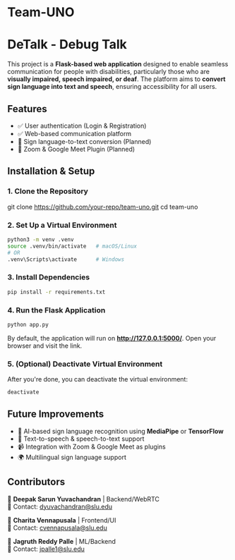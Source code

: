 # **Team-UNO**
# **DeTalk** - Debug Talk

This project is a **Flask-based web application** designed to enable seamless communication for people with disabilities, particularly those who are **visually impaired, speech impaired, or deaf**. The platform aims to **convert sign language into text and speech**, ensuring accessibility for all users.

## **Features**
- ✅ User authentication (Login & Registration)
- ✅ Web-based communication platform
- 🚀 Sign language-to-text conversion (Planned)
- 🔌 Zoom & Google Meet Plugin (Planned)



## **Installation & Setup**

### **1. Clone the Repository**
git clone https://github.com/your-repo/team-uno.git
cd team-uno


### **2. Set Up a Virtual Environment**
```bash
python3 -m venv .venv  
source .venv/bin/activate   # macOS/Linux  
# OR  
.venv\Scripts\activate      # Windows  
```

### **3. Install Dependencies**
```bash
pip install -r requirements.txt
```

### **4. Run the Flask Application**
```bash
python app.py
```

By default, the application will run on **http://127.0.0.1:5000/**. Open your browser and visit the link.

### **5. (Optional) Deactivate Virtual Environment**
After you're done, you can deactivate the virtual environment:
```bash
deactivate
```

## **Future Improvements**
- 🧠 AI-based sign language recognition using **MediaPipe** or **TensorFlow**
- 📢 Text-to-speech & speech-to-text support
- 📹 Integration with Zoom & Google Meet as plugins
- 🌍 Multilingual sign language support

## **Contributors**
👤 **Deepak Sarun Yuvachandran** | Backend/WebRTC <br>
📧 Contact: dyuvachandran@slu.edu 

👤 **Charita Vennapusala** | Frontend/UI <br>
📧 Contact: cvennapusala@slu.edu  

👤 **Jagruth Reddy Palle** | ML/Backend  <br>
📧 Contact: jpalle1@slu.edu 


